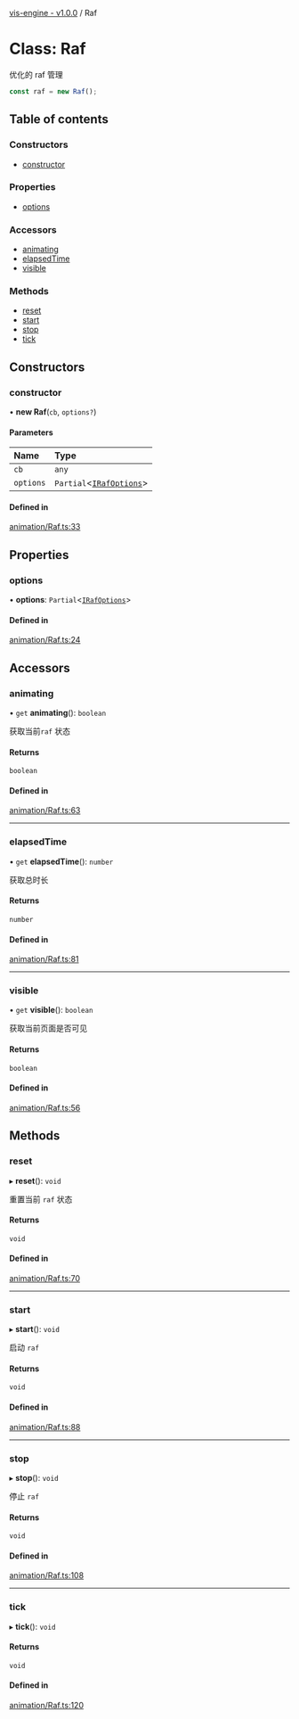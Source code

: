 [vis-engine - v1.0.0](../index.md) / Raf

# Class: Raf

优化的 raf 管理
```ts
const raf = new Raf();
```

## Table of contents

### Constructors

- [constructor](Raf.md#constructor)

### Properties

- [options](Raf.md#options)

### Accessors

- [animating](Raf.md#animating)
- [elapsedTime](Raf.md#elapsedtime)
- [visible](Raf.md#visible)

### Methods

- [reset](Raf.md#reset)
- [start](Raf.md#start)
- [stop](Raf.md#stop)
- [tick](Raf.md#tick)

## Constructors

### constructor

• **new Raf**(`cb`, `options?`)

#### Parameters

| Name | Type |
| :------ | :------ |
| `cb` | `any` |
| `options` | `Partial`<[`IRafOptions`](../interfaces/IRafOptions.md)\> |

#### Defined in

[animation/Raf.ts:33](https://github.com/sakitam-gis/vis-engine/blob/master/src/animation/Raf.ts?at&#x3D;01a57c5#line&#x3D;33)

## Properties

### options

• **options**: `Partial`<[`IRafOptions`](../interfaces/IRafOptions.md)\>

#### Defined in

[animation/Raf.ts:24](https://github.com/sakitam-gis/vis-engine/blob/master/src/animation/Raf.ts?at&#x3D;01a57c5#line&#x3D;24)

## Accessors

### animating

• `get` **animating**(): `boolean`

获取当前`raf` 状态

#### Returns

`boolean`

#### Defined in

[animation/Raf.ts:63](https://github.com/sakitam-gis/vis-engine/blob/master/src/animation/Raf.ts?at&#x3D;01a57c5#line&#x3D;63)

___

### elapsedTime

• `get` **elapsedTime**(): `number`

获取总时长

#### Returns

`number`

#### Defined in

[animation/Raf.ts:81](https://github.com/sakitam-gis/vis-engine/blob/master/src/animation/Raf.ts?at&#x3D;01a57c5#line&#x3D;81)

___

### visible

• `get` **visible**(): `boolean`

获取当前页面是否可见

#### Returns

`boolean`

#### Defined in

[animation/Raf.ts:56](https://github.com/sakitam-gis/vis-engine/blob/master/src/animation/Raf.ts?at&#x3D;01a57c5#line&#x3D;56)

## Methods

### reset

▸ **reset**(): `void`

重置当前 `raf` 状态

#### Returns

`void`

#### Defined in

[animation/Raf.ts:70](https://github.com/sakitam-gis/vis-engine/blob/master/src/animation/Raf.ts?at&#x3D;01a57c5#line&#x3D;70)

___

### start

▸ **start**(): `void`

启动 `raf`

#### Returns

`void`

#### Defined in

[animation/Raf.ts:88](https://github.com/sakitam-gis/vis-engine/blob/master/src/animation/Raf.ts?at&#x3D;01a57c5#line&#x3D;88)

___

### stop

▸ **stop**(): `void`

停止 `raf`

#### Returns

`void`

#### Defined in

[animation/Raf.ts:108](https://github.com/sakitam-gis/vis-engine/blob/master/src/animation/Raf.ts?at&#x3D;01a57c5#line&#x3D;108)

___

### tick

▸ **tick**(): `void`

#### Returns

`void`

#### Defined in

[animation/Raf.ts:120](https://github.com/sakitam-gis/vis-engine/blob/master/src/animation/Raf.ts?at&#x3D;01a57c5#line&#x3D;120)
